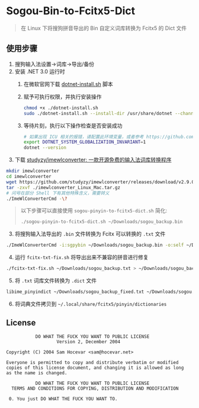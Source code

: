 # Sogou-Bin-to-Fcitx5-Dict
> 在 Linux 下将搜狗拼音导出的 Bin 自定义词库转换为 Fcitx5 的 Dict 文件

## 使用步骤
1. 搜狗输入法设置->词库->导出/备份
2. 安装 .NET 3.0 运行时
    1. 在微软官网下载 [dotnet-install.sh](https://dot.net/v1/dotnet-install.sh) 脚本
    2. 赋予可执行权限，并执行安装操作
        ```bash
        chmod +x ./dotnet-install.sh
        sudo ./dotnet-install.sh --install-dir /usr/share/dotnet --channel 3.0
        ```

    3. 等待片刻，执行以下操作检查是否安装成功
        ```bash
        # 如果出现 ICU 相关的报错，请配置此环境变量，或者参考 https://github.com/dotnet/core/issues/2186#issuecomment-472559583 设置配置文件
        export DOTNET_SYSTEM_GLOBALIZATION_INVARIANT=1
        dotnet --version
        ```
2. 下载 [studyzy/imewlconverter: 一款开源免费的输入法词库转换程序](https://github.com/studyzy/imewlconverter)
```bash
mkdir imewlconverter
cd imewlconverter
wget https://github.com/studyzy/imewlconverter/releases/download/v2.9.0/imewlconverter_Linux_Mac.tar.gz
tar -zxvf ./imewlconverter_Linux_Mac.tar.gz
# 问号在部分 Shell 下有其他特殊含义，需要转义
./ImeWlConverterCmd -\?
```
> 以下步骤可以直接使用 `sogou-pinyin-to-fcitx5-dict.sh` 简化:
> ```bash
> ./sogou-pinyin-to-fcitx5-dict.sh ~/Downloads/sogou_backup.bin
> ```
3. 将搜狗输入法导出的 `.bin` 文件转换为 Fcitx 可以转换的 `.txt` 文件
```bash
./ImeWlConverterCmd -i:sgpybin ~/Downloads/sogou_backup.bin -o:self ~/Downloads/sogou_backup.txt "-f:213' nyyy" -r:baidu
```
4. 运行 `fcitx-txt-fix.sh` 将导出出来不兼容的拼音进行修复
```bash
./fcitx-txt-fix.sh ~/Downloads/sogou_backup.txt > ~/Downloads/sogou_backup_fixed.txt
```
5. 将 `.txt` 词库文件转换为 `.dict` 文件
```bash
libime_pinyindict ~/Downloads/sogou_backup_fixed.txt ~/Downloads/sogou.dict
```
6. 将词典文件拷贝到 `~/.local/share/fcitx5/pinyin/dictionaries`

## License
```
           DO WHAT THE FUCK YOU WANT TO PUBLIC LICENSE
                   Version 2, December 2004
 
Copyright (C) 2004 Sam Hocevar <sam@hocevar.net>

Everyone is permitted to copy and distribute verbatim or modified
copies of this license document, and changing it is allowed as long
as the name is changed.
 
           DO WHAT THE FUCK YOU WANT TO PUBLIC LICENSE
  TERMS AND CONDITIONS FOR COPYING, DISTRIBUTION AND MODIFICATION

 0. You just DO WHAT THE FUCK YOU WANT TO.
```

